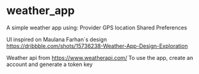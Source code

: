 # weather_app

A simple weather app using:
Provider
GPS location
Shared Preferences

UI inspired on Maulana Farhan´s design
https://dribbble.com/shots/15736238-Weather-App-Design-Exploration

Weather api from https://www.weatherapi.com/
To use the app, create an account and generate a token key
